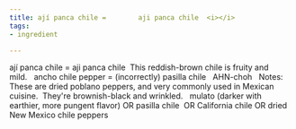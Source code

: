 ```yaml
---
title: ají panca chile =        aji panca chile  <i></i>
tags:
- ingredient

---
```

ají panca chile = aji panca chile  This reddish-brown chile is fruity and mild.   ancho chile pepper = (incorrectly) pasilla chile   AHN-choh   Notes:  These are dried poblano peppers, and very commonly used in Mexican cuisine.  They're brownish-black and wrinkled.   mulato (darker with earthier, more pungent flavor) OR pasilla chile  OR California chile OR dried New Mexico chile peppers
